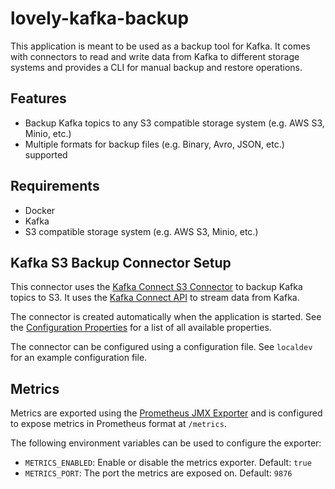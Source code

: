 # lovely-kafka-backup

This application is meant to be used as a backup tool for Kafka. It comes with connectors to read and write data from
Kafka to different storage systems and provides a CLI for manual backup and restore operations.

## Features

- Backup Kafka topics to any S3 compatible storage system (e.g. AWS S3, Minio, etc.)
- Multiple formats for backup files (e.g. Binary, Avro, JSON, etc.) supported

## Requirements

- Docker
- Kafka
- S3 compatible storage system (e.g. AWS S3, Minio, etc.)

## Kafka S3 Backup Connector Setup

This connector uses the [Kafka Connect S3 Connector](https://docs.confluent.io/kafka-connectors/s3-sink/current/overview.html)
to backup Kafka topics to S3. It uses the [Kafka Connect API](https://kafka.apache.org/documentation/#connect) to
stream data from Kafka.

The connector is created automatically when the application is started. See the [Configuration Properties](https://docs.confluent.io/kafka-connectors/s3-sink/current/overview.html#configuration-properties)
for a list of all available properties.

The connector can be configured using a configuration file. See `localdev` for an example configuration file.

## Metrics

Metrics are exported using the [Prometheus JMX Exporter](https://github.com/prometheus/jmx_exporter) and is
configured to expose metrics in Prometheus format at `/metrics`.

The following environment variables can be used to configure the exporter:

* `METRICS_ENABLED`: Enable or disable the metrics exporter. Default: `true`
* `METRICS_PORT`: The port the metrics are exposed on. Default: `9876`
